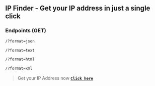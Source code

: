## IP Finder - Get your IP address in just a single click

### Endpoints (GET)

```bash
/?format=json
```

```bash
/?format=text
```

```bash
/?format=html
```

```bash
/?format=xml
```

> Get your IP Address now [**`Click here`**](https://ip.kiron.dev)
